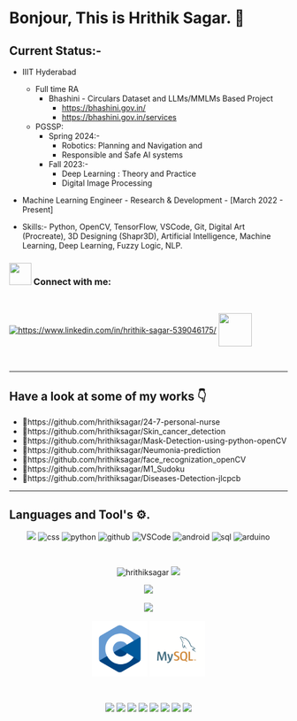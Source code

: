 # Bonjour, This is Hrithik Sagar. 👋

## Current Status:-
- IIIT Hyderabad
  - Full time RA
    - Bhashini - Circulars Dataset and LLMs/MMLMs Based Project
      - https://bhashini.gov.in/
      - https://bhashini.gov.in/services
  - PGSSP:
    - Spring 2024:-
      - Robotics: Planning and Navigation and
      - Responsible and Safe AI systems 
    - Fall 2023:- 
      - Deep Learning : Theory and Practice
      - Digital Image Processing
     
- Machine Learning Engineer - Research & Development - [March 2022 - Present]
- Skills:- Python, OpenCV, TensorFlow, VSCode, Git, Digital Art (Procreate), 3D Designing (Shapr3D), Artificial Intelligence, Machine Learning, Deep Learning, Fuzzy Logic, NLP. 

<h3 align="left"><img src="https://blogs.missouristate.edu/polsci/files/2019/08/handshake1.gif" width="40" height="40"> Connect with me:</h3>
</div>
<br>
<p align="left">
<a href="https://www.linkedin.com/in/hrithik-sagar-539046175/" target="blank"><img align="center" src="https://cliply.co/wp-content/uploads/2021/02/372102050_LINKEDIN_ICON_TRANSPARENT_1080.gif" alt="https://www.linkedin.com/in/hrithik-sagar-539046175/" height="60" width="60" /></a>
<a href="https://www.instagram.com/hrithik.sagar/" target="blank"><img align="center" src="https://cliply.co/wp-content/uploads/2019/07/371907300_INSTAGRAM_ICON_TRANSPARENT_400.gif" height="60" width="60" /></a>
</p>
<br>

<hr>
<h2><b>Have a look at some of my works 👇 </b></h2> 
<ul>
  <li>🔗https://github.com/hrithiksagar/24-7-personal-nurse</li>
  <li>🔗https://github.com/hrithiksagar/Skin_cancer_detection</li>
  <li>🔗https://github.com/hrithiksagar/Mask-Detection-using-python-openCV</li>
  <li>🔗https://github.com/hrithiksagar/Neumonia-prediction</li>
  <li>🔗https://github.com/hrithiksagar/face_recognization_openCV</li>
  <li>🔗https://github.com/hrithiksagar/M1_Sudoku</li>
  <li>🔗https://github.com/hrithiksagar/Diseases-Detection-jlcpcb</li>
  </ul>
<hr>

<h2><b>Languages and Tool's ⚙️. </b></h2> 

<!-- Gifs found on GIPHY made by @devrock -->
<p align="center">
  <img alt-"html5" src="https://media.giphy.com/media/XAxylRMCdpbEWUAvr8/giphy.gif" width="100">
  <img alt="css" src="https://media.giphy.com/media/fsEaZldNC8A1PJ3mwp/giphy.gif" width="100">
  <img alt="python" src="https://i.giphy.com/media/LMt9638dO8dftAjtco/200.webp" width="100">
  <img alt="github" src="https://i.giphy.com/media/KzJkzjggfGN5Py6nkT/200.webp" width="100">
  <img alt="VSCode" src="https://i.giphy.com/media/IdyAQJVN2kVPNUrojM/200.webp" width="100">
  <img alt="android" src="https://media.giphy.com/media/Lmy23L3RkJ0sEWokRN/giphy.gif" width="100">
  <img alt="sql" src="https://media.giphy.com/media/vISmwpBJUNYzukTnVx/giphy.gif" width="100">
  <img alt="arduino" src="https://media.giphy.com/media/mFDWuDppjQJjite6FS/giphy.gif" width="100">
</p>
<br>
<p align = "center"> <img src="https://github-readme-stats.vercel.app/api/top-langs?username=hrithiksagar&show_icons=true&locale=en&layout=compact" alt="hrithiksagar" />  <img  src = "https://github-readme-stats.vercel.app/api?username=hrithiksagar&show_icons=true&theme=radical&line_height=27">
</p>

<p align = "center">
 <img  src="https://github-readme-streak-stats.herokuapp.com/?user=hrithiksagar&show_icons=true&locale=en&layout=compact&theme=radical&line_height=0" />
</p> 

<p align = "center">
 <img src="https://activity-graph.herokuapp.com/graph?username=hrithiksagar&theme=redical">
</p> 


<p align="center">
<img alt="C" width="100px" src="https://raw.githubusercontent.com/github/explore/80688e429a7d4ef2fca1e82350fe8e3517d3494d/topics/c/c.png" />
<img alt="CPP" width="100px" src="https://raw.githubusercontent.com/github/explore/80688e429a7d4ef2fca1e82350fe8e3517d3494d/topics/mysql/mysql.png" />
</p>
<br>

<p align="center">
<img src="https://img.shields.io/badge/java-%23ED8B00.svg?&style=for-the-badge&logo=java&logoColor=white" width="100"/>
<img src="https://img.shields.io/badge/pandas%20-%23150458.svg?&style=for-the-badge&logo=pandas&logoColor=white" width="100"/>
<img src="https://img.shields.io/badge/bootstrap%20-%23563D7C.svg?&style=for-the-badge&logo=bootstrap&logoColor=white" width="100"/>
<img src="https://img.shields.io/badge/jquery%20-%230769AD.svg?&style=for-the-badge&logo=jquery&logoColor=white" width="100"/>
<img src="https://img.shields.io/badge/adobe%20-%23FF0000.svg?&style=for-the-badge&logo=adobe&logoColor=white" width="100"/>
<img src="https://img.shields.io/badge/adobe%20photoshop%20-%2331A8FF.svg?&style=for-the-badge&logo=adobe%20photoshop&logoColor=white" width="100"/>
<img src="https://img.shields.io/badge/git%20-%23F05033.svg?&style=for-the-badge&logo=git&logoColor=white" width="100"/>
<img src="https://img.shields.io/badge/Jupyter%20-%23F37626.svg?&style=for-the-badge&logo=Jupyter&logoColor=white" width="100"/>
